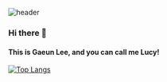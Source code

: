 ![header](https://capsule-render.vercel.app/api?type=wave&color=auto&height=300&section=header&text=Lucy%20Lee&fontSize=90)
### Hi there 👋
#### This is Gaeun Lee, and you can call me Lucy!





<!--
**Lee-Ga-eun/Lee-Ga-eun** is a ✨ _special_ ✨ repository because its `README.md` (this file) appears on your GitHub profile.

Here are some ideas to get you started:

- 🔭 I’m currently working on ...
- 🌱 I’m currently learning ...
- 👯 I’m looking to collaborate on ...
- 🤔 I’m looking for help with ...
- 💬 Ask me about ...
- 📫 How to reach me: ...
- 😄 Pronouns: ...
- ⚡ Fun fact: ...
-->

[![Top Langs](https://github-readme-stats.vercel.app/api/top-langs/?username=Lee-Ga-eun/front&langs_count=10&layout=compact&count-private=true)]()
